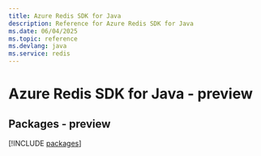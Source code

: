 ```yaml
---
title: Azure Redis SDK for Java
description: Reference for Azure Redis SDK for Java
ms.date: 06/04/2025
ms.topic: reference
ms.devlang: java
ms.service: redis
---
```

# Azure Redis SDK for Java - preview
## Packages - preview
[!INCLUDE [packages](redis-index.md)]